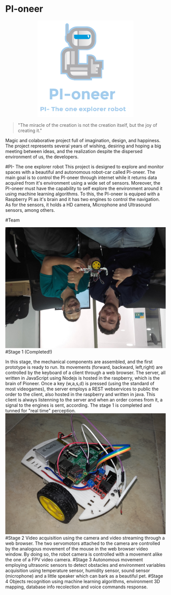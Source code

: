 # PI-oneer 

<p align="center">
<img src="https://github.com/caaguirreec/PI-oneer/blob/master/gitimages/logo.png" width="300">
</p>

>"The miracle of the creation is not the creation itself, but the joy of creating it." 

Magic and colaborative project full of imagination, design, and happiness. 
The project represents several years of wishing, desiring and hoping a big meeting between ideas,
and the realization despite the dispersed environment of us, the developers.

#PI- The one explorer robot
This project is designed to explore and monitor spaces with a beautiful and autonomous robot-car called PI-oneer. The main goal is to control the PI-oneer through internet while it returns data acquired from it's environment using a wide set of sensors. Moreover, the PI-oneer must have the capability to self explore the environment around it using machine learning algorithms.
To this, the PI-oneer is equiped with a Raspberry PI as it's brain and it has two engines to control the navigation. As for the sensors, it holds a HD camera, Microphone and Ultrasound sensors, among others.

#Team 

![Alt text](https://raw.githubusercontent.com/caaguirreec/PI-oneer/master/gitimages/team.jpg "PI-oneer team")
#Stage 1 (Completed!)

In this stage, the mechanical components are assembled, and the first prototype is ready to run. Its movements (forward, backward, left,right) are controlled by the keyboard of a client through a web browser. The server, all written in JavaScript using Nodejs is hosted in the raspberry, which is the brain of Pioneer. Once a key (w,a,s,d) is pressed (using the standard of most videogames), the server employs a REST webservices to public the order to the client, also hosted in the raspberry and written in java. This client is always listenning to the server and when an order comes from it, a signal to the engines is sent, according. The stage 1 is completed and tunned for "real time" perception. 
![Alt text](https://github.com/caaguirreec/PI-oneer/blob/master/gitimages/20160527_154540.jpg "PI-oneer stage 1 completed!")
#Stage 2
Video acquisition using the camera and video streaming through a web browser. The two servomotors attached to the camera are controlled by the analogous movement of the mouse in the web browser video window. By doing so, the robot camera is controlled with a movement alike the one of a FPV video camera. 
#Stage 3
Autonomous movement employing ultrasonic sensors to detect obstacles and environment variables acquisition using temperature sensor, humidity sensor, sound sensor (microphone) and a little speaker which can bark as a beautiful pet. 
#Stage 4
Objects recognition using machine learning algorithms, environment 3D mapping, database info recolection and voice commands response. 

